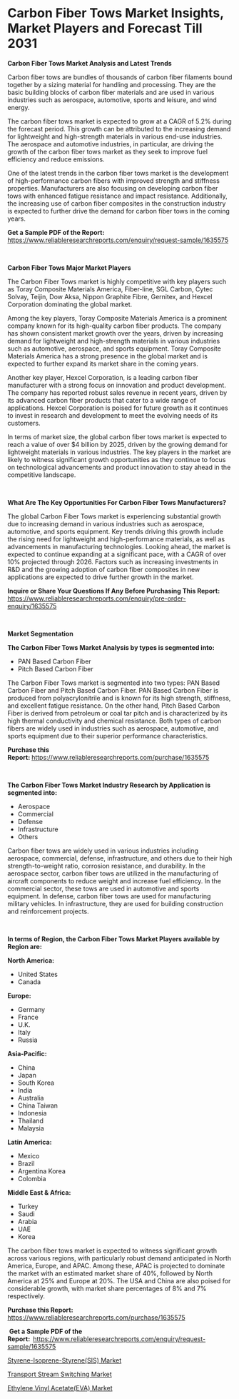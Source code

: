 <p><h1>Carbon Fiber Tows Market Insights, Market Players and Forecast Till 2031</h1></p><p><strong>Carbon Fiber Tows Market Analysis and Latest Trends</strong></p>
<p><p>Carbon fiber tows are bundles of thousands of carbon fiber filaments bound together by a sizing material for handling and processing. They are the basic building blocks of carbon fiber materials and are used in various industries such as aerospace, automotive, sports and leisure, and wind energy.</p><p>The carbon fiber tows market is expected to grow at a CAGR of 5.2% during the forecast period. This growth can be attributed to the increasing demand for lightweight and high-strength materials in various end-use industries. The aerospace and automotive industries, in particular, are driving the growth of the carbon fiber tows market as they seek to improve fuel efficiency and reduce emissions.</p><p>One of the latest trends in the carbon fiber tows market is the development of high-performance carbon fibers with improved strength and stiffness properties. Manufacturers are also focusing on developing carbon fiber tows with enhanced fatigue resistance and impact resistance. Additionally, the increasing use of carbon fiber composites in the construction industry is expected to further drive the demand for carbon fiber tows in the coming years.</p></p>
<p><strong>Get a Sample PDF of the Report:&nbsp;</strong> <a href="https://www.reliableresearchreports.com/enquiry/request-sample/1635575">https://www.reliableresearchreports.com/enquiry/request-sample/1635575</a></p>
<p>&nbsp;</p>
<p><strong>Carbon Fiber Tows Major Market Players</strong></p>
<p><p>The Carbon Fiber Tows market is highly competitive with key players such as Toray Composite Materials America, Fiber-line, SGL Carbon, Cytec Solvay, Teijin, Dow Aksa, Nippon Graphite Fibre, Gernitex, and Hexcel Corporation dominating the global market.</p><p>Among the key players, Toray Composite Materials America is a prominent company known for its high-quality carbon fiber products. The company has shown consistent market growth over the years, driven by increasing demand for lightweight and high-strength materials in various industries such as automotive, aerospace, and sports equipment. Toray Composite Materials America has a strong presence in the global market and is expected to further expand its market share in the coming years.</p><p>Another key player, Hexcel Corporation, is a leading carbon fiber manufacturer with a strong focus on innovation and product development. The company has reported robust sales revenue in recent years, driven by its advanced carbon fiber products that cater to a wide range of applications. Hexcel Corporation is poised for future growth as it continues to invest in research and development to meet the evolving needs of its customers.</p><p>In terms of market size, the global carbon fiber tows market is expected to reach a value of over $4 billion by 2025, driven by the growing demand for lightweight materials in various industries. The key players in the market are likely to witness significant growth opportunities as they continue to focus on technological advancements and product innovation to stay ahead in the competitive landscape.</p></p>
<p>&nbsp;</p>
<p><strong>What Are The Key Opportunities For Carbon Fiber Tows Manufacturers?</strong></p>
<p><p>The global Carbon Fiber Tows market is experiencing substantial growth due to increasing demand in various industries such as aerospace, automotive, and sports equipment. Key trends driving this growth include the rising need for lightweight and high-performance materials, as well as advancements in manufacturing technologies. Looking ahead, the market is expected to continue expanding at a significant pace, with a CAGR of over 10% projected through 2026. Factors such as increasing investments in R&D and the growing adoption of carbon fiber composites in new applications are expected to drive further growth in the market.</p></p>
<p><strong>Inquire or Share Your Questions If Any Before Purchasing This Report:</strong> <a href="https://www.reliableresearchreports.com/enquiry/pre-order-enquiry/1635575">https://www.reliableresearchreports.com/enquiry/pre-order-enquiry/1635575</a></p>
<p>&nbsp;</p>
<p><strong>Market Segmentation</strong></p>
<p><strong>The Carbon Fiber Tows Market Analysis by types is segmented into:</strong></p>
<p><ul><li>PAN Based Carbon Fiber</li><li>Pitch Based Carbon Fiber</li></ul></p>
<p><p>The Carbon Fiber Tows market is segmented into two types: PAN Based Carbon Fiber and Pitch Based Carbon Fiber. PAN Based Carbon Fiber is produced from polyacrylonitrile and is known for its high strength, stiffness, and excellent fatigue resistance. On the other hand, Pitch Based Carbon Fiber is derived from petroleum or coal tar pitch and is characterized by its high thermal conductivity and chemical resistance. Both types of carbon fibers are widely used in industries such as aerospace, automotive, and sports equipment due to their superior performance characteristics.</p></p>
<p><strong>Purchase this Report:&nbsp;</strong><a href="https://www.reliableresearchreports.com/purchase/1635575">https://www.reliableresearchreports.com/purchase/1635575</a></p>
<p>&nbsp;</p>
<p><strong>The Carbon Fiber Tows Market Industry Research by Application is segmented into:</strong></p>
<p><ul><li>Aerospace</li><li>Commercial</li><li>Defense</li><li>Infrastructure</li><li>Others</li></ul></p>
<p><p>Carbon fiber tows are widely used in various industries including aerospace, commercial, defense, infrastructure, and others due to their high strength-to-weight ratio, corrosion resistance, and durability. In the aerospace sector, carbon fiber tows are utilized in the manufacturing of aircraft components to reduce weight and increase fuel efficiency. In the commercial sector, these tows are used in automotive and sports equipment. In defense, carbon fiber tows are used for manufacturing military vehicles. In infrastructure, they are used for building construction and reinforcement projects.</p></p>
<p>&nbsp;</p>
<p><strong>In terms of Region, the Carbon Fiber Tows Market Players available by Region are:</strong></p>
<p>
    <p> <strong> North America: </strong>
        <ul>
            <li>United States</li>
            <li>Canada</li>
        </ul>
        </p> 
    <p> <strong> Europe: </strong>
        <ul>
            <li>Germany</li>
            <li>France</li>
            <li>U.K.</li>
            <li>Italy</li>
            <li>Russia</li>
        </ul>
        </p> 
    <p> <strong> Asia-Pacific: </strong>
        <ul>
            <li>China</li>
            <li>Japan</li>
            <li>South Korea</li>
            <li>India</li>
            <li>Australia</li>
            <li>China Taiwan</li>
            <li>Indonesia</li>
            <li>Thailand</li>
            <li>Malaysia</li>
        </ul>
        </p> 
    <p> <strong> Latin America: </strong>
        <ul>
            <li>Mexico</li>
            <li>Brazil</li>
            <li>Argentina Korea</li>
            <li>Colombia</li>
        </ul>
        </p> 
    <p> <strong> Middle East & Africa: </strong>
        <ul>
            <li>Turkey</li>
            <li>Saudi</li>
            <li>Arabia</li>
            <li>UAE</li>
            <li>Korea</li>
        </ul>
    </p>
    </p>
<p><p>The carbon fiber tows market is expected to witness significant growth across various regions, with particularly robust demand anticipated in North America, Europe, and APAC. Among these, APAC is projected to dominate the market with an estimated market share of 40%, followed by North America at 25% and Europe at 20%. The USA and China are also poised for considerable growth, with market share percentages of 8% and 7% respectively.</p></p>
<p><strong>Purchase this Report: </strong><a href="https://www.reliableresearchreports.com/purchase/1635575">https://www.reliableresearchreports.com/purchase/1635575</a></p>
<p>&nbsp;<strong>Get a Sample PDF of the Report:&nbsp;&nbsp;</strong><a href="https://www.reliableresearchreports.com/enquiry/request-sample/1635575">https://www.reliableresearchreports.com/enquiry/request-sample/1635575</a></p>
<p><strong></strong></p>
<p><p><a href="https://view.publitas.com/reportprime-1/styrene-isoprene-styrene-sis-market-size-reflecting-a-forecast-till-2030-market-by-type-by-application-and-by-geography/">Styrene-Isoprene-Styrene(SIS) Market</a></p><p><a href="https://view.publitas.com/reportprime-1/global-transport-stream-switching-market-by-types-applications-and-major-players-with-regional-growth-rate-analysis-and-development-situation-from-2023-to-2030/">Transport Stream Switching Market</a></p><p><a href="https://view.publitas.com/reportprime-1/ethylene-vinyl-acetate-eva-market-analysis-examines-its-scope-on-growth-opportunities-and-forecasted-trends-spanning-from-2023-to-2030/">Ethylene Vinyl Acetate(EVA) Market</a></p></p>